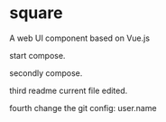 # square
A web UI component based on Vue.js


start compose.

secondly compose.

third readme current file edited.

fourth change the git config: user.name 